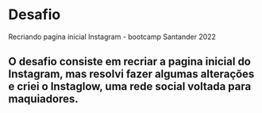 # Desafio
Recriando pagina inicial Instagram - bootcamp Santander 2022


## O desafio consiste em recriar a pagina inicial do Instagram, mas resolvi fazer algumas alterações e criei o Instaglow, uma rede social voltada para maquiadores.

